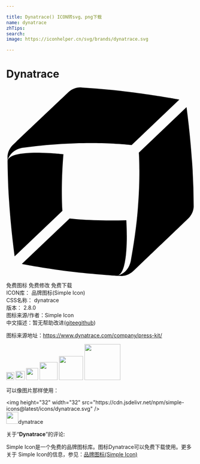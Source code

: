 ```yaml
---

title: Dynatrace() ICON转svg、png下载
name: dynatrace
zhTips: 
search: 
image: https://iconhelper.cn/svg/brands/dynatrace.svg

---
```


# Dynatrace  <small style="font-size: 60%;font-weight: 100"></small>

<div id="svg" class="svg-wrap">
<svg role="img" viewBox="0 0 24 24" xmlns="http://www.w3.org/2000/svg"><title>Dynatrace icon</title><path d="M9.373 0c-.31.006-.93.09-1.521.654C6.98 1.478 2.628 5.61.88 7.27.09 8.024.16 8.865.16 8.934v.377c.067-.292.187-.499.427-.825.496-.616 1.3-.788 1.627-.822a64.233 64.233 0 0 1 .002 0 64.233 64.233 0 0 1 6.527-.549c4.335-.137 7.197.225 7.197.225l6.084-5.793s-3.188-.6-6.82-1.027A93.394 93.394 0 0 0 9.566.006c-.021 0-.09-.008-.193-.006zm13.56 2.508l-6.066 5.79s.222 2.88-.137 7.198c-.189 2.45-.584 4.866-.875 6.494-.052.326-.256 1.114-.925 1.594-.29.198-.491.295-.748.363 1.546-.51 1.091-7.047 1.091-7.047-4.335.137-7.214-.222-7.214-.222L1.975 22.47s3.222.634 6.855 1.045c2.056.24 4.833.429 5.227.463.023 0 .045-.007.068-.012-.013.003-.022.009-.035.012.138 0 .259.015.379.015.085 0 .925.105 1.713-.648 1.748-1.663 6.083-5.81 6.94-6.633.788-.754.72-1.594.72-1.68a81.84 81.84 0 0 0-.207-5.654c-.24-3.65-.701-6.871-.701-6.871zM3.856 8.305C2.125 8.307.348 8.513.16 9.326c.017 1.216.05 3.137.205 5.28.24 3.65.703 6.886.703 6.886l6.082-5.79c-.017.017-.239-2.88.121-7.198H7.27s-1.684-.202-3.415-.2z"/></svg>
</div>
<detail full-name='dynatrace'></detail>

<div class="detail-page">
<p>
<span><span class="badge-success badge">免费图标</span> <span class="badge-success badge">免费修改</span>  <span class="badge-success badge">免费下载</span> </span>
<br/>
<span>
ICON库：
<span class="badge-secondary badge">品牌图标(Simple Icon)</span> 
</span>
<br/>
<span>
CSS名称：
<span class="badge-secondary badge">dynatrace</span> 
</span>

<br/>
<span>
版本：
<span class="badge-secondary badge">2.8.0</span> 
</span>
<br/>
<span>图标来源/作者：<span class="badge-light badge">Simple Icon</span></span> 
<br/>
<span class="zh-detail">中文描述：暂无<span class="help-link"><span>帮助改进</span>(<a href="https://gitee.com/liuwave/icon-helper/edit/master/json/brands/dynatrace.json" target="_blank" rel="noopener noreferrer">gitee</a><a href="https://github.com/liuwave/icon-helper/edit/master/json/brands/dynatrace.json" target="_blank" rel="noopener noreferrer">github</a></span>)</span><br/>
</p>
</div><div class="description description alert alert-light"><p>图标来源地址：<a href="https://www.dynatrace.com/company/press-kit/" target="_blank" rel="noopener noreferrer">https://www.dynatrace.com/company/press-kit/</a></p></div>
<div class="alert alert-dark">
<img height="21" width="21" src="https://cdn.jsdelivr.net/npm/simple-icons@latest/icons/dynatrace.svg" />
<img height="24" width="24" src="https://cdn.jsdelivr.net/npm/simple-icons@latest/icons/dynatrace.svg" />
<img height="32" width="32" src="https://cdn.jsdelivr.net/npm/simple-icons@latest/icons/dynatrace.svg" />
<img height="48" width="48" src="https://cdn.jsdelivr.net/npm/simple-icons@latest/icons/dynatrace.svg" />
<img height="64" width="64" src="https://cdn.jsdelivr.net/npm/simple-icons@latest/icons/dynatrace.svg" />
<img height="96" width="96" src="https://cdn.jsdelivr.net/npm/simple-icons@latest/icons/dynatrace.svg" />

</div>
<div>
  <p>可以像图片那样使用：    
  </p>
  <div class="alert alert-primary" style="font-size: 14px">
    &lt;img height="32" width="32" src="https://cdn.jsdelivr.net/npm/simple-icons@latest/icons/dynatrace.svg" /&gt;
    <copy-btn content='<img height="32" width="32" src="https://cdn.jsdelivr.net/npm/simple-icons@latest/icons/dynatrace.svg" />'></copy-btn>
  </div>
  <div class="alert alert-secondary">
    <img height="32" width="32" src="https://cdn.jsdelivr.net/npm/simple-icons@latest/icons/dynatrace.svg" />dynatrace
    <copy-btn content="dynatrace" btn-title="复制图标名称"></copy-btn>
  </div>
</div>
<div class="icon-detail__container">
<p>关于“<b>Dynatrace</b>”的评论:</p>
</div>
<Vssue title="关于“Dynatrace”的评论" />
<div><p>Simple Icon是一个免费的品牌图标库。图标Dynatrace可以免费下载使用。更多关于  Simple Icon的信息，参见：<a target="_blank" href="https://iconhelper.cn/brands.html">品牌图标(Simple Icon)</a>
</p></div>
